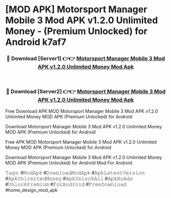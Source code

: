 # [MOD APK] Motorsport Manager Mobile 3 Mod APK v1.2.0 Unlimited Money - (Premium Unlocked) for Android k7af7



<div align="center">
<h3>🔴 Download [Server1] 👉👉 <a href="https://momento.my/?title=Motorsport_Manager_Mobile_3_Mod_APK_v1.2.0_Unlimited_Money">Motorsport Manager Mobile 3 Mod APK v1.2.0 Unlimited Money Mod Apk</a></h3><br>

<h3>🔴 Download [Server2] 👉👉 <a href="https://momento.my/?title=Motorsport_Manager_Mobile_3_Mod_APK_v1.2.0_Unlimited_Money">Motorsport Manager Mobile 3 Mod APK v1.2.0 Unlimited Money Mod Apk</a></h3>
</div>



Free Download APK MOD Motorsport Manager Mobile 3 Mod APK v1.2.0 Unlimited Money MOD APK (Premium Unlocked) for Android

Download Motorsport Manager Mobile 3 Mod APK v1.2.0 Unlimited Money MOD APK (Premium Unlocked) for Android

Free APK MOD Motorsport Manager Mobile 3 Mod APK v1.2.0 Unlimited Money MOD APK (Premium Unlocked) for Android

Download Motorsport Manager Mobile 3 Mod APK v1.2.0 Unlimited Money MOD APK (Premium Unlocked) for Android Mod For Android

𝚃𝚊𝚐𝚜: #𝙼𝚘𝚍𝙰𝚙𝚔 #𝙳𝚘𝚠𝚗𝚕𝚘𝚊𝚍𝙼𝚘𝚍𝙰𝚙𝚔 #𝙰𝚙𝚔𝙻𝚊𝚝𝚎𝚜𝚝𝚅𝚎𝚛𝚜𝚒𝚘𝚗 #𝙰𝚙𝚔𝚄𝚗𝚕𝚒𝚖𝚒𝚝𝚎𝚍𝙼𝚘𝚗𝚎𝚢 #𝙰𝚙𝚔𝚄𝚗𝚕𝚘𝚌𝚔𝙰𝚕𝚕 #𝙰𝚙𝚔𝙽𝚘𝙰𝚍𝚜 #𝚄𝚗𝚕𝚘𝚌𝚔𝙿𝚛𝚎𝚖𝚒𝚞𝚖 #𝙵𝚘𝚛𝙰𝚗𝚍𝚛𝚘𝚒𝚍 #𝙵𝚛𝚎𝚎𝙳𝚘𝚠𝚗𝚕𝚘𝚊𝚍 #home_design_mod_apk
